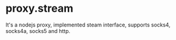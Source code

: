 proxy.stream
============

It's a nodejs proxy, implemented steam interface, supports socks4, socks4a, socks5 and http.
